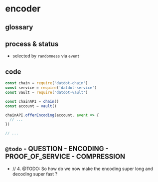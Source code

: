# encoder

## glossary

## process & status
* selected by `randomness` via `event`

## code
```js
const chain = require('datdot-chain')
const service = require('datdot-service')
const vault = require('datdot-vault')

const chainAPI = chain()
const account = vault()

chainAPI.offerEncoding(account, event => {
  // ...
})

// ...

```


## `@todo` - QUESTION - ENCODING - PROOF_OF_SERVICE - COMPRESSION
* // 4. @TODO: So how do we now make the encoding super long and decoding super fast ?